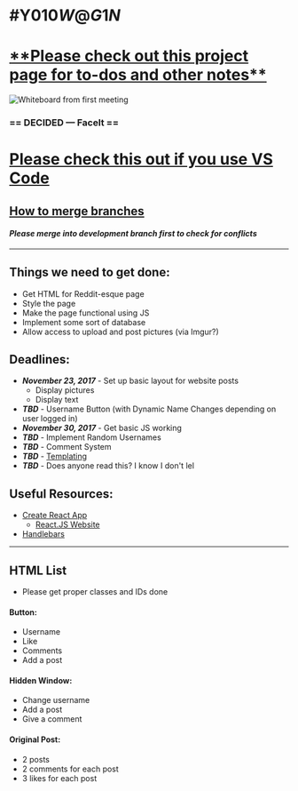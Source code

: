 # \#Y010$W@G1N$

# **[\*\*Please check out this project page for to-dos and other notes\*\*](https://goo.gl/ocKu3V)**

![Whiteboard from first meeting](https://images2.imgbox.com/bf/c3/muYRGnVZ_o.jpg "Whiteboard from first meeting")

### **== DECIDED — FaceIt ==**

# **[Please check this out if you use VS Code](https://code.visualstudio.com/blogs/2017/11/15/live-share?source=techstories.org)**

## [How to merge branches](https://stackoverflow.com/questions/5601931/best-and-safest-way-to-merge-a-git-branch-into-master)
#### _**Please merge into development branch first to check for conflicts**_

---

## Things we need to get done:

* Get HTML for Reddit-esque page
* Style the page
* Make the page functional using JS
* Implement some sort of database
* Allow access to upload and post pictures (via Imgur?)

## Deadlines:

* _**November 23, 2017**_ - Set up basic layout for website posts
  * Display pictures
  * Display text
* _**TBD**_ - Username Button (with Dynamic Name Changes depending on user logged in)
* _**November 30, 2017**_ - Get basic JS working
* _**TBD**_ - Implement Random Usernames
* _**TBD**_ - Comment System
* _**TBD**_ - [Templating](https://docs.google.com/document/d/1Q8T6Q2sxPCfuUcKgaCSvONEXaAVBuca_wrd59iWhgQs/edit "Notes from Dr. Hess")
* _**TBD**_ - Does anyone read this? I know I don't lel

## Useful Resources:

* [Create React App](https://github.com/facebookincubator/create-react-app)
  * [React.JS Website](https://reactjs.org/)
* [Handlebars](http://handlebarsjs.com/)

---

## HTML List

* Please get proper classes and IDs done

#### **Button:**

* Username
* Like
* Comments
* Add a post

#### **Hidden Window:**

* Change username
* Add a post
* Give a comment

#### **Original Post:**

* 2 posts
* 2 comments for each post
* 3 likes for each post